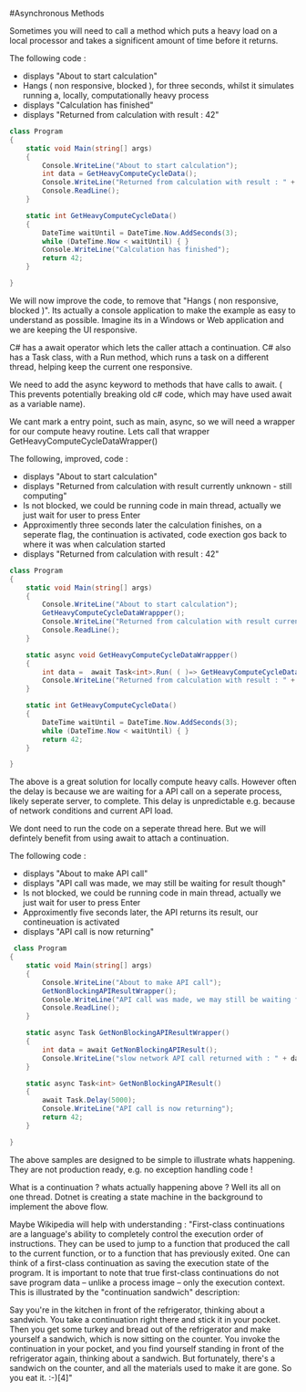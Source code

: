 #Asynchronous Methods

Sometimes you will need to call a method which puts a heavy load on a local processor and takes a significent amount of time before it returns.


The following code :
* displays "About to start calculation"
* Hangs ( non responsive, blocked ), for three seconds, whilst it simulates running a, locally, computationally heavy process
* displays "Calculation has finished"
* displays "Returned from calculation with result : 42"
```c#
class Program
{
    static void Main(string[] args)
    {
        Console.WriteLine("About to start calculation");
        int data = GetHeavyComputeCycleData();
        Console.WriteLine("Returned from calculation with result : " + data.ToString());
        Console.ReadLine();
    }

    static int GetHeavyComputeCycleData()
    {
        DateTime waitUntil = DateTime.Now.AddSeconds(3);
        while (DateTime.Now < waitUntil) { }
        Console.WriteLine("Calculation has finished");
        return 42;
    }

}
```

We will now improve the code, to remove that "Hangs ( non responsive, blocked )".
Its actually a console application to make the example as easy to understand as possible.
Imagine its in a Windows or Web application and we are keeping the UI responsive.

C# has a await operator which lets the caller attach a continuation.
C# also has a Task class, with a Run method, which runs a task on a different thread, helping keep the current one responsive.

We need to add the async keyword to methods that have calls to await. 
( This prevents potentially breaking old c# code, which may have used await as a variable name).

We cant mark a entry point, such as main, async, so we will need a wrapper for our compute heavy routine.
Lets call that wrapper GetHeavyComputeCycleDataWrapper()

The following, improved, code :
* displays "About to start calculation"
* displays "Returned from calculation with result currently unknown - still computing"
* Is not blocked, we could be running code in main thread, actually we just wait for user to press Enter
* Approximently three seconds later the calculation finishes, on a seperate flag, the continuation is activated, code exection gos back to where it was when calculation started
* displays "Returned from calculation with result : 42"
```c#
class Program
{
    static void Main(string[] args)
    {
        Console.WriteLine("About to start calculation");
        GetHeavyComputeCycleDataWrappper();
        Console.WriteLine("Returned from calculation with result currently unknown - still computing");
        Console.ReadLine();
    }

    static async void GetHeavyComputeCycleDataWrappper()
    {
        int data =  await Task<int>.Run( ( )=> GetHeavyComputeCycleData());
        Console.WriteLine("Returned from calculation with result : " + data.ToString());
    }

    static int GetHeavyComputeCycleData()
    {
        DateTime waitUntil = DateTime.Now.AddSeconds(3);
        while (DateTime.Now < waitUntil) { }
        return 42;
    }

}
```

The above is a great solution for locally compute heavy calls.
However often the delay is because we are waiting for a API call on a seperate process, likely seperate server, to complete.
This delay is unpredictable e.g. because of network conditions and current API load.

We dont need to run the code on a seperate thread here.
But we will defintely benefit from using await to attach a continuation.

The following code :
* displays "About to make API call"
* displays "API call was made, we may still be waiting for result though"
* Is not blocked, we could be running code in main thread, actually we just wait for user to press Enter
* Approximently five seconds later, the API returns its result, our contineuation is activated
* displays "API call is now returning"
```c#
 class Program
{
    static void Main(string[] args)
    {
        Console.WriteLine("About to make API call");
        GetNonBlockingAPIResultWrapper();
        Console.WriteLine("API call was made, we may still be waiting for result though");
        Console.ReadLine();
    }

    static async Task GetNonBlockingAPIResultWrapper()
    {
        int data = await GetNonBlockingAPIResult();
        Console.WriteLine("slow network API call returned with : " + data.ToString());
    }

    static async Task<int> GetNonBlockingAPIResult()
    {
        await Task.Delay(5000);
        Console.WriteLine("API call is now returning");
        return 42;
    }

}
```

The above samples are designed to be simple to illustrate whats happening.
They are not production ready, e.g. no exception handling code !

What is a continuation ? whats actually happening above ?
Well its all on one thread.
Dotnet is creating a state machine in the background to implement the above flow.

Maybe Wikipedia will help with understanding : 
"First-class continuations are a language's ability to completely control the execution order of instructions. They can be used to jump to a function that produced the call to the current function, or to a function that has previously exited. One can think of a first-class continuation as saving the execution state of the program. It is important to note that true first-class continuations do not save program data – unlike a process image – only the execution context. This is illustrated by the "continuation sandwich" description:

Say you're in the kitchen in front of the refrigerator, thinking about a sandwich. You take a continuation right there and stick it in your pocket. Then you get some turkey and bread out of the refrigerator and make yourself a sandwich, which is now sitting on the counter. You invoke the continuation in your pocket, and you find yourself standing in front of the refrigerator again, thinking about a sandwich. But fortunately, there's a sandwich on the counter, and all the materials used to make it are gone. So you eat it. :-)[4]"

